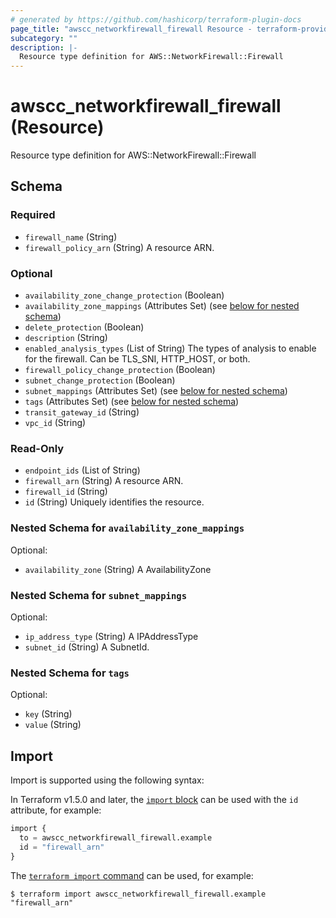 ```yaml
---
# generated by https://github.com/hashicorp/terraform-plugin-docs
page_title: "awscc_networkfirewall_firewall Resource - terraform-provider-awscc"
subcategory: ""
description: |-
  Resource type definition for AWS::NetworkFirewall::Firewall
---
```


# awscc_networkfirewall_firewall (Resource)

Resource type definition for AWS::NetworkFirewall::Firewall



<!-- schema generated by tfplugindocs -->
## Schema

### Required

- `firewall_name` (String)
- `firewall_policy_arn` (String) A resource ARN.

### Optional

- `availability_zone_change_protection` (Boolean)
- `availability_zone_mappings` (Attributes Set) (see [below for nested schema](#nestedatt--availability_zone_mappings))
- `delete_protection` (Boolean)
- `description` (String)
- `enabled_analysis_types` (List of String) The types of analysis to enable for the firewall. Can be TLS_SNI, HTTP_HOST, or both.
- `firewall_policy_change_protection` (Boolean)
- `subnet_change_protection` (Boolean)
- `subnet_mappings` (Attributes Set) (see [below for nested schema](#nestedatt--subnet_mappings))
- `tags` (Attributes Set) (see [below for nested schema](#nestedatt--tags))
- `transit_gateway_id` (String)
- `vpc_id` (String)

### Read-Only

- `endpoint_ids` (List of String)
- `firewall_arn` (String) A resource ARN.
- `firewall_id` (String)
- `id` (String) Uniquely identifies the resource.

<a id="nestedatt--availability_zone_mappings"></a>
### Nested Schema for `availability_zone_mappings`

Optional:

- `availability_zone` (String) A AvailabilityZone


<a id="nestedatt--subnet_mappings"></a>
### Nested Schema for `subnet_mappings`

Optional:

- `ip_address_type` (String) A IPAddressType
- `subnet_id` (String) A SubnetId.


<a id="nestedatt--tags"></a>
### Nested Schema for `tags`

Optional:

- `key` (String)
- `value` (String)

## Import

Import is supported using the following syntax:

In Terraform v1.5.0 and later, the [`import` block](https://developer.hashicorp.com/terraform/language/import) can be used with the `id` attribute, for example:

```terraform
import {
  to = awscc_networkfirewall_firewall.example
  id = "firewall_arn"
}
```

The [`terraform import` command](https://developer.hashicorp.com/terraform/cli/commands/import) can be used, for example:

```shell
$ terraform import awscc_networkfirewall_firewall.example "firewall_arn"
```
